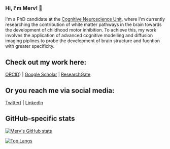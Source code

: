 ### Hi, I'm Merv! 👋

I'm a PhD candidate at the [Cognitive Neuroscience Unit](https://www.deakin.edu.au/psychology/our-research/cognitive-neuroscience-unit), where I'm currently researching the contribution of white matter pathways in the brain towards the development of childhood motor inhibition. To achieve this, my work involves the application of advanced cognitive modelling and diffusion imaging piplines to probe the development of brain structure and fucntion with greater specificity.


## Check out my work here:

[ORCID](https://orcid.org/my-orcid?orcid=0000-0001-8058-3995)) | [Google Scholar](https://www.researchgate.net/profile/Mervyn-Singh-2) | [ResearchGate](https://www.researchgate.net/profile/Mervyn-Singh-2)

## Or you reach me via social media:

[Twitter](https://twitter.com/MervynSingh1)) | [LinkedIn](https://www.linkedin.com/in/mervyn-singh/)


## GitHub-specific stats

[![Merv's GitHub stats](https://github-readme-stats.vercel.app/api?username=MervSingh)](https://github.com/MervSingh/github-readme-stats)


[![Top Langs](https://github-readme-stats.vercel.app/api/top-langs/?username=MervSingh&layout=compact)](https://github.com/MervSingh/github-readme-stats)

<!--
**MervSingh/MervSingh** is a ✨ _special_ ✨ repository because its `README.md` (this file) appears on your GitHub profile.
-->
